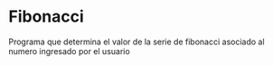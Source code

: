 # Fibonacci
Programa que determina el valor de la serie de fibonacci asociado al numero ingresado por el usuario

